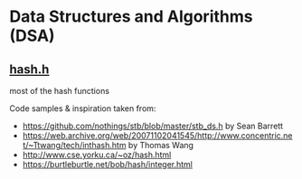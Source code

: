 # Data Structures and Algorithms (DSA)

## [hash.h](./hash.h)

most of the hash functions

Code samples & inspiration taken from:
- https://github.com/nothings/stb/blob/master/stb_ds.h by Sean Barrett
- https://web.archive.org/web/20071102041545/http://www.concentric.net/~Ttwang/tech/inthash.htm by Thomas Wang
- http://www.cse.yorku.ca/~oz/hash.html
- https://burtleburtle.net/bob/hash/integer.html
